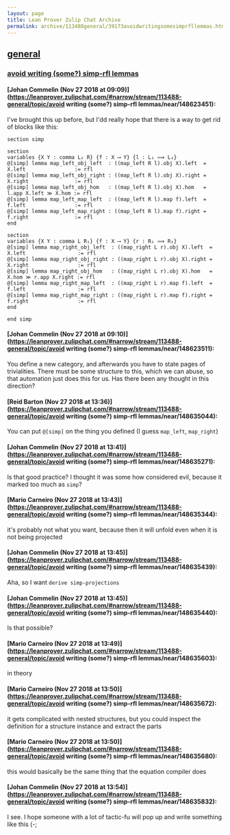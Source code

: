 ```yaml
---
layout: page
title: Lean Prover Zulip Chat Archive 
permalink: archive/113488general/39173avoidwritingsomesimprfllemmas.html
---
```


## [general](index.html)
### [avoid writing (some?) simp-rfl lemmas](39173avoidwritingsomesimprfllemmas.html)

#### [Johan Commelin (Nov 27 2018 at 09:09)](https://leanprover.zulipchat.com/#narrow/stream/113488-general/topic/avoid writing (some?) simp-rfl lemmas/near/148623451):
I've brought this up before, but I'dd really hope that there is a way to get rid of blocks like this:
```lean
section simp

section
variables {X Y : comma L₂ R} {f : X ⟶ Y} {l : L₁ ⟹ L₂}
@[simp] lemma map_left_obj_left  : ((map_left R l).obj X).left  = X.left                := rfl
@[simp] lemma map_left_obj_right : ((map_left R l).obj X).right = X.right               := rfl
@[simp] lemma map_left_obj_hom   : ((map_left R l).obj X).hom   = l.app X.left ≫ X.hom := rfl
@[simp] lemma map_left_map_left  : ((map_left R l).map f).left  = f.left                := rfl
@[simp] lemma map_left_map_right : ((map_left R l).map f).right = f.right               := rfl
end

section
variables {X Y : comma L R₁} {f : X ⟶ Y} {r : R₁ ⟹ R₂}
@[simp] lemma map_right_obj_left  : ((map_right L r).obj X).left  = X.left                 := rfl
@[simp] lemma map_right_obj_right : ((map_right L r).obj X).right = X.right                := rfl
@[simp] lemma map_right_obj_hom   : ((map_right L r).obj X).hom   = X.hom ≫ r.app X.right := rfl
@[simp] lemma map_right_map_left  : ((map_right L r).map f).left  = f.left                 := rfl
@[simp] lemma map_right_map_right : ((map_right L r).map f).right = f.right                := rfl
end

end simp
```

#### [Johan Commelin (Nov 27 2018 at 09:10)](https://leanprover.zulipchat.com/#narrow/stream/113488-general/topic/avoid writing (some?) simp-rfl lemmas/near/148623511):
You define a new category, and afterwards you have to state pages of trivialities. There must be some structure to this, which we can abuse, so that automation just does this for us. Has there been any thought in this direction?

#### [Reid Barton (Nov 27 2018 at 13:36)](https://leanprover.zulipchat.com/#narrow/stream/113488-general/topic/avoid writing (some?) simp-rfl lemmas/near/148635044):
You can put `@[simp]` on the thing you defined (I guess `map_left`, `map_right`)

#### [Johan Commelin (Nov 27 2018 at 13:41)](https://leanprover.zulipchat.com/#narrow/stream/113488-general/topic/avoid writing (some?) simp-rfl lemmas/near/148635271):
Is that good practice? I thought it was some how considered evil, because it marked too much as `simp`?

#### [Mario Carneiro (Nov 27 2018 at 13:43)](https://leanprover.zulipchat.com/#narrow/stream/113488-general/topic/avoid writing (some?) simp-rfl lemmas/near/148635344):
it's probably not what you want, because then it will unfold even when it is not being projected

#### [Johan Commelin (Nov 27 2018 at 13:45)](https://leanprover.zulipchat.com/#narrow/stream/113488-general/topic/avoid writing (some?) simp-rfl lemmas/near/148635439):
Aha, so I want `derive simp-projections`

#### [Johan Commelin (Nov 27 2018 at 13:45)](https://leanprover.zulipchat.com/#narrow/stream/113488-general/topic/avoid writing (some?) simp-rfl lemmas/near/148635440):
Is that possible?

#### [Mario Carneiro (Nov 27 2018 at 13:49)](https://leanprover.zulipchat.com/#narrow/stream/113488-general/topic/avoid writing (some?) simp-rfl lemmas/near/148635603):
in theory

#### [Mario Carneiro (Nov 27 2018 at 13:50)](https://leanprover.zulipchat.com/#narrow/stream/113488-general/topic/avoid writing (some?) simp-rfl lemmas/near/148635672):
it gets complicated with nested structures, but you could inspect the definition for a structure instance and extract the parts

#### [Mario Carneiro (Nov 27 2018 at 13:50)](https://leanprover.zulipchat.com/#narrow/stream/113488-general/topic/avoid writing (some?) simp-rfl lemmas/near/148635680):
this would basically be the same thing that the equation compiler does

#### [Johan Commelin (Nov 27 2018 at 13:54)](https://leanprover.zulipchat.com/#narrow/stream/113488-general/topic/avoid writing (some?) simp-rfl lemmas/near/148635832):
I see. I hope someone with a lot of tactic-fu will pop up and write something like this (-;

